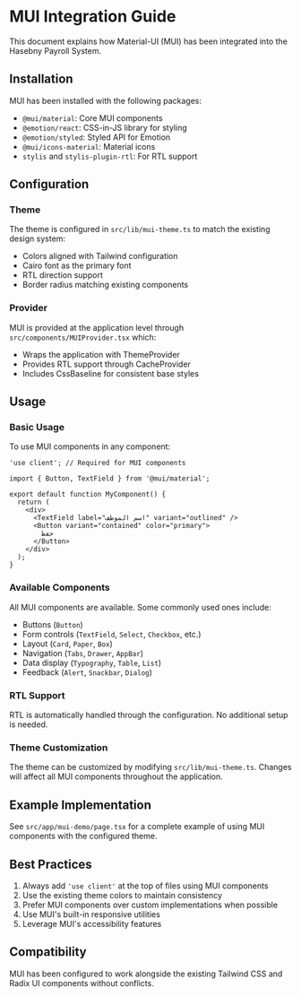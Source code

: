 # MUI Integration Guide

This document explains how Material-UI (MUI) has been integrated into the Hasebny Payroll System.

## Installation

MUI has been installed with the following packages:
- `@mui/material`: Core MUI components
- `@emotion/react`: CSS-in-JS library for styling
- `@emotion/styled`: Styled API for Emotion
- `@mui/icons-material`: Material icons
- `stylis` and `stylis-plugin-rtl`: For RTL support

## Configuration

### Theme
The theme is configured in `src/lib/mui-theme.ts` to match the existing design system:
- Colors aligned with Tailwind configuration
- Cairo font as the primary font
- RTL direction support
- Border radius matching existing components

### Provider
MUI is provided at the application level through `src/components/MUIProvider.tsx` which:
- Wraps the application with ThemeProvider
- Provides RTL support through CacheProvider
- Includes CssBaseline for consistent base styles

## Usage

### Basic Usage
To use MUI components in any component:

```tsx
'use client'; // Required for MUI components

import { Button, TextField } from '@mui/material';

export default function MyComponent() {
  return (
    <div>
      <TextField label="اسم الموظف" variant="outlined" />
      <Button variant="contained" color="primary">
        حفظ
      </Button>
    </div>
  );
}
```

### Available Components
All MUI components are available. Some commonly used ones include:
- Buttons (`Button`)
- Form controls (`TextField`, `Select`, `Checkbox`, etc.)
- Layout (`Card`, `Paper`, `Box`)
- Navigation (`Tabs`, `Drawer`, `AppBar`)
- Data display (`Typography`, `Table`, `List`)
- Feedback (`Alert`, `Snackbar`, `Dialog`)

### RTL Support
RTL is automatically handled through the configuration. No additional setup is needed.

### Theme Customization
The theme can be customized by modifying `src/lib/mui-theme.ts`. Changes will affect all MUI components throughout the application.

## Example Implementation
See `src/app/mui-demo/page.tsx` for a complete example of using MUI components with the configured theme.

## Best Practices

1. Always add `'use client'` at the top of files using MUI components
2. Use the existing theme colors to maintain consistency
3. Prefer MUI components over custom implementations when possible
4. Use MUI's built-in responsive utilities
5. Leverage MUI's accessibility features

## Compatibility
MUI has been configured to work alongside the existing Tailwind CSS and Radix UI components without conflicts.